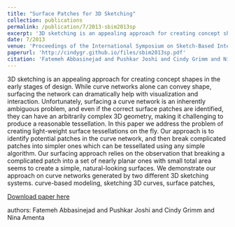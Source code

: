 ```yaml
---
title: "Surface Patches for 3D Sketching"
collection: publications
permalink: /publication/7/2013-sbim2013sp
excerpt: '3D sketching is an appealing approach for creating concept shapes in the early stages of design. While curve networks alone can convey shape,  surfacing the network can dramatically help with visualization and interaction. Unfortunately,  surfacing a curve network is an inherently ambiguous problem,  and even if the correct surface patches are identified,  they can have an arbitrarily complex 3D geometry,  making it challenging to produce a reasonable tessellation. In this paper we address the problem of creating light-weight surface tessellations on the fly. Our approach is to identify potential patches in the curve network,  and then break complicated patches into simpler ones which can be tessellated using any simple algorithm. Our surfacing approach relies on the observation that breaking a complicated patch into a set of nearly planar ones with small total area seems to create a simple,  natural-looking surfaces. We demonstrate our approach on curve networks generated by two different 3D sketching systems. curve-based modeling,  sketching 3D curves,  surface patches, '
date: 7/2013
venue: 'Proceedings of the International Symposium on Sketch-Based Interfaces and Modeling'
paperurl: 'http://cindygr.github.io/files/sbim2013sp.pdf'
citation: 'Fatemeh Abbasinejad and Pushkar Joshi and Cindy Grimm and Nina Amenta'
---
```

3D sketching is an appealing approach for creating concept shapes in the early stages of design. While curve networks alone can convey shape,  surfacing the network can dramatically help with visualization and interaction. Unfortunately,  surfacing a curve network is an inherently ambiguous problem,  and even if the correct surface patches are identified,  they can have an arbitrarily complex 3D geometry,  making it challenging to produce a reasonable tessellation. In this paper we address the problem of creating light-weight surface tessellations on the fly. Our approach is to identify potential patches in the curve network,  and then break complicated patches into simpler ones which can be tessellated using any simple algorithm. Our surfacing approach relies on the observation that breaking a complicated patch into a set of nearly planar ones with small total area seems to create a simple,  natural-looking surfaces. We demonstrate our approach on curve networks generated by two different 3D sketching systems. curve-based modeling,  sketching 3D curves,  surface patches, 

[Download paper here](http://cindygr.github.io/files/sbim2013sp.pdf)

authors: Fatemeh Abbasinejad and Pushkar Joshi and Cindy Grimm and Nina Amenta